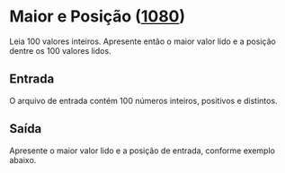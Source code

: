 # Maior e Posição ([1080](https://www.urionlinejudge.com.br/judge/pt/problems/view/1080))

Leia 100 valores inteiros. Apresente então o maior valor lido e a posição dentre os 100 valores lidos.

## Entrada

O arquivo de entrada contém 100 números inteiros, positivos e distintos.

## Saída

Apresente o maior valor lido e a posição de entrada, conforme exemplo abaixo.
